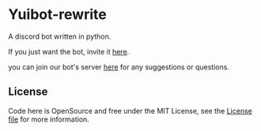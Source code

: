 # Yuibot-rewrite
A discord bot written in python.

If you just want the bot, invite it [here](https://discordapp.com/oauth2/authorize?client_id=456910763504697363&scope=bot&permissions=8).

you can join our bot's server [here](https://discord.gg/7xQ7ATC) for any suggestions or questions.

## License
Code here is OpenSource and free under the MIT License, see the [License file](LICENSE) for more information.

